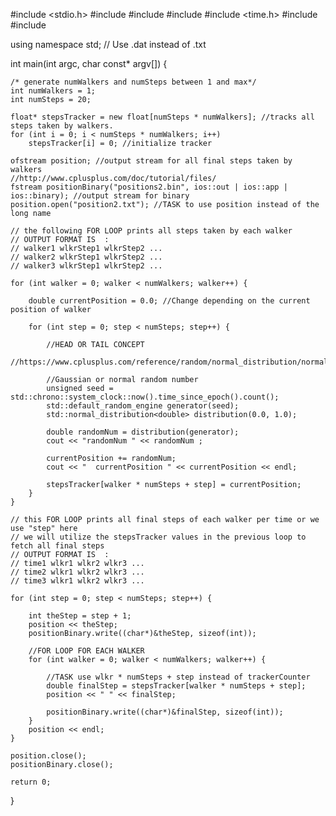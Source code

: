 #include <stdio.h>
#include <iostream>
#include <fstream>
#include <iomanip>
#include <time.h>
#include <chrono>
#include <random>

using namespace std;
// Use .dat instead of .txt

int main(int argc, char const* argv[]) {

	/* generate numWalkers and numSteps between 1 and max*/
	int numWalkers = 1;
	int numSteps = 20;

	float* stepsTracker = new float[numSteps * numWalkers]; //tracks all steps taken by walkers. 
	for (int i = 0; i < numSteps * numWalkers; i++)
		stepsTracker[i] = 0; //initialize tracker

	ofstream position; //output stream for all final steps taken by walkers
	//http://www.cplusplus.com/doc/tutorial/files/
	fstream positionBinary("positions2.bin", ios::out | ios::app | ios::binary); //output stream for binary
	position.open("position2.txt"); //TASK to use position instead of the long name

	// the following FOR LOOP prints all steps taken by each walker
	// OUTPUT FORMAT IS  :
	// walker1 wlkrStep1 wlkrStep2 ...
	// walker2 wlkrStep1 wlkrStep2 ...
	// walker3 wlkrStep1 wlkrStep2 ...

	for (int walker = 0; walker < numWalkers; walker++) {

		double currentPosition = 0.0; //Change depending on the current position of walker

		for (int step = 0; step < numSteps; step++) {

			//HEAD OR TAIL CONCEPT
			//https://www.cplusplus.com/reference/random/normal_distribution/normal_distirbution/

			//Gaussian or normal random number
			unsigned seed = std::chrono::system_clock::now().time_since_epoch().count();
			std::default_random_engine generator(seed);
			std::normal_distribution<double> distribution(0.0, 1.0);

			double randomNum = distribution(generator);
			cout << "randomNum " << randomNum ;

			currentPosition += randomNum;
			cout << "  currentPosition " << currentPosition << endl;

			stepsTracker[walker * numSteps + step] = currentPosition;
		}
	}

	// this FOR LOOP prints all final steps of each walker per time or we use "step" here
	// we will utilize the stepsTracker values in the previous loop to fetch all final steps
	// OUTPUT FORMAT IS  :
	// time1 wlkr1 wlkr2 wlkr3 ...
	// time2 wlkr1 wlkr2 wlkr3 ...
	// time3 wlkr1 wlkr2 wlkr3 ...

	for (int step = 0; step < numSteps; step++) {

		int theStep = step + 1;
		position << theStep;
		positionBinary.write((char*)&theStep, sizeof(int));

		//FOR LOOP FOR EACH WALKER
		for (int walker = 0; walker < numWalkers; walker++) {

			//TASK use wlkr * numSteps + step instead of trackerCounter
			double finalStep = stepsTracker[walker * numSteps + step];
			position << " " << finalStep;

			positionBinary.write((char*)&finalStep, sizeof(int));
		}
		position << endl;
	}

	position.close();
	positionBinary.close();

	return 0;
}
